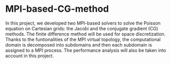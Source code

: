 # MPI-based-CG-method
In this project, we developed two MPI-based solvers to solve the Poisson equation on Cartesian grids: the Jacobi and the conjugate gradient (CG) methods. The finite difference method will be used for space discretization. Thanks to the funtionalities of the MPI virtual topology, the computational domain is decomposed into subdomains and then each subdomain is assigned to a MPI process. The performance analysis will also be taken into account in this project.
